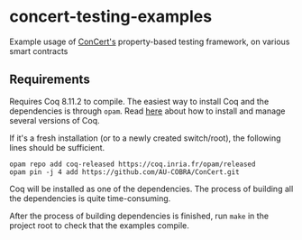 # concert-testing-examples
Example usage of [ConCert's](https://github.com/AU-COBRA/ConCert/) property-based testing framework, on various smart contracts

## Requirements

Requires Coq 8.11.2 to compile.
The easiest way to install Coq and the dependencies is through `opam`.
Read [here](https://coq.inria.fr/opam-using.html) about how to install and manage several versions of Coq.

If it's a fresh installation (or to a newly created switch/root), the following lines should be sufficient.

```
opam repo add coq-released https://coq.inria.fr/opam/released
opam pin -j 4 add https://github.com/AU-COBRA/ConCert.git
```

Coq will be installed as one of the dependencies.
The process of building all the dependencies is quite time-consuming.

After the process of building dependencies is finished, run `make` in the project root to check that the examples compile.
